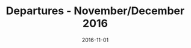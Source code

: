 ---
title: Departures - November/December 2016
date: 2016-11-01
summary_markdown: |
  Assael introduces the Cascade Collection and Sunset Collection. The Cascade earrings and bracelet feature Akoya Pearls and Diamonds set in a flexible 18K yellow gold chain. The Sunset Collection Necklace has 7 strands of Akoya Pearls that drape beautifully around the neck. ​​
featured_image: 2016-11-01-b.jpg
---